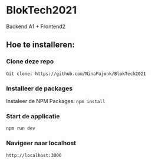# BlokTech2021
Backend A1 + Frontend2

## Hoe te installeren:
### Clone deze repo 
`` Git clone: https://github.com/NinaPajonk/BlokTech2021 ``


### Installeer de packages
Instaleer de NPM Packages:
`` npm install ``

### Start de applicatie
`` npm run dev ``

### Navigeer naar localhost
``http://localhost:3000``



